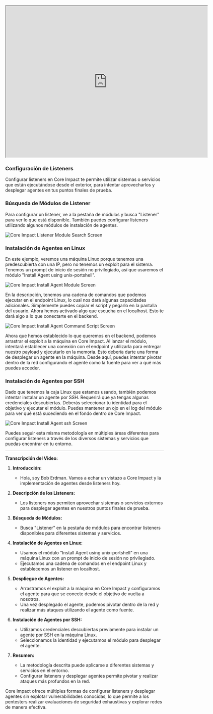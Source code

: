 <iframe src="https://drive.google.com/file/d/17k_Fkh61vhEZpv9ll9FoDO0ljSjSd4w_/preview" width="640" height="480" allow="autoplay"></iframe>





### Configuración de Listeners

Configurar listeners en Core Impact te permite utilizar sistemas o servicios que están ejecutándose desde el exterior, para intentar aprovecharlos y desplegar agentes en tus puntos finales de prueba.

### Búsqueda de Módulos de Listener

Para configurar un listener, ve a la pestaña de módulos y busca "Listener" para ver lo que está disponible. También puedes configurar listeners utilizando algunos módulos de instalación de agentes.

![Core Impact Listener Module Search Screen](https://www.coresecurity.com/sites/default/files/2020-12/Core-Impact-Listener-Modules_0.JPG)

### Instalación de Agentes en Linux

En este ejemplo, veremos una máquina Linux porque tenemos una predescubierta con una IP, pero no tenemos un exploit para el sistema. Tenemos un prompt de inicio de sesión no privilegiado, así que usaremos el módulo "Install Agent using unix-portshell".

![Core Impact Install Agent Module Screen](https://www.coresecurity.com/sites/default/files/2020-12/Core-Impact-Install-Agent-Modules.jpg)

En la descripción, tenemos una cadena de comandos que podemos ejecutar en el endpoint Linux, lo cual nos dará algunas capacidades adicionales. Simplemente puedes copiar el script y pegarlo en la pantalla del usuario. Ahora hemos activado algo que escucha en el localhost. Esto te dará algo a lo que conectarte en el backend.

![Core Impact Install Agent Command Script Screen](https://www.coresecurity.com/sites/default/files/2020-12/Core-Impact-Install-Agent-Command-Script.jpg)

Ahora que hemos establecido lo que queremos en el backend, podemos arrastrar el exploit a la máquina en Core Impact. Al lanzar el módulo, intentará establecer una conexión con el endpoint y utilizarla para entregar nuestro payload y ejecutarlo en la memoria. Esto debería darte una forma de desplegar un agente en la máquina. Desde aquí, puedes intentar pivotar dentro de la red configurando el agente como la fuente para ver a qué más puedes acceder.

### Instalación de Agentes por SSH

Dado que tenemos la caja Linux que estamos usando, también podemos intentar instalar un agente por SSH. Requerirá que ya tengas algunas credenciales descubiertas. Deberás seleccionar tu identidad para el objetivo y ejecutar el módulo. Puedes mantener un ojo en el log del módulo para ver qué está sucediendo en el fondo dentro de Core Impact.

![Core Impact Install Agent ssh Screen](https://www.coresecurity.com/sites/default/files/2020-12/Core-Impact-Intall-Agent-ssh.JPG)

Puedes seguir esta misma metodología en múltiples áreas diferentes para configurar listeners a través de los diversos sistemas y servicios que puedas encontrar en tu entorno.

---

**Transcripción del Video:**

1. **Introducción:**
   - Hola, soy Bob Erdman. Vamos a echar un vistazo a Core Impact y la implementación de agentes desde listeners hoy.

2. **Descripción de los Listeners:**
   - Los listeners nos permiten aprovechar sistemas o servicios externos para desplegar agentes en nuestros puntos finales de prueba.

3. **Búsqueda de Módulos:**
   - Busca "Listener" en la pestaña de módulos para encontrar listeners disponibles para diferentes sistemas y servicios.

4. **Instalación de Agentes en Linux:**
   - Usamos el módulo "Install Agent using unix-portshell" en una máquina Linux con un prompt de inicio de sesión no privilegiado.
   - Ejecutamos una cadena de comandos en el endpoint Linux y establecemos un listener en localhost.

5. **Despliegue de Agentes:**
   - Arrastramos el exploit a la máquina en Core Impact y configuramos el agente para que se conecte desde el objetivo de vuelta a nosotros.
   - Una vez desplegado el agente, podemos pivotar dentro de la red y realizar más ataques utilizando el agente como fuente.

6. **Instalación de Agentes por SSH:**
   - Utilizamos credenciales descubiertas previamente para instalar un agente por SSH en la máquina Linux.
   - Seleccionamos la identidad y ejecutamos el módulo para desplegar el agente.

7. **Resumen:**
   - La metodología descrita puede aplicarse a diferentes sistemas y servicios en el entorno.
   - Configurar listeners y desplegar agentes permite pivotar y realizar ataques más profundos en la red.

Core Impact ofrece múltiples formas de configurar listeners y desplegar agentes sin explotar vulnerabilidades conocidas, lo que permite a los pentesters realizar evaluaciones de seguridad exhaustivas y explorar redes de manera efectiva.
